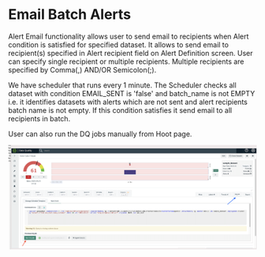 # Email Batch Alerts

Alert Email functionality allows user to send email to recipients when Alert condition is satisfied for specified dataset. It allows to send email to recipient(s) specified in Alert recipient field on Alert Definition screen. User can specify single recipient or multiple recipients. Multiple recipients are specified by Comma(,) AND/OR Semicolon(;).&#x20;



We have scheduler that runs every 1 minute. The Scheduler checks all dataset with condition EMAIL\_SENT is 'false' and batch\_name is not EMPTY i.e. it identifies datasets with alerts which are not sent and alert recipients batch name is not empty. If this condition satisfies it send email to all recipients in batch.

User can also run the DQ jobs manually from Hoot page.

![](<../.gitbook/assets/Screen Shot 2022-03-21 at 1.01.45 PM.png>)
